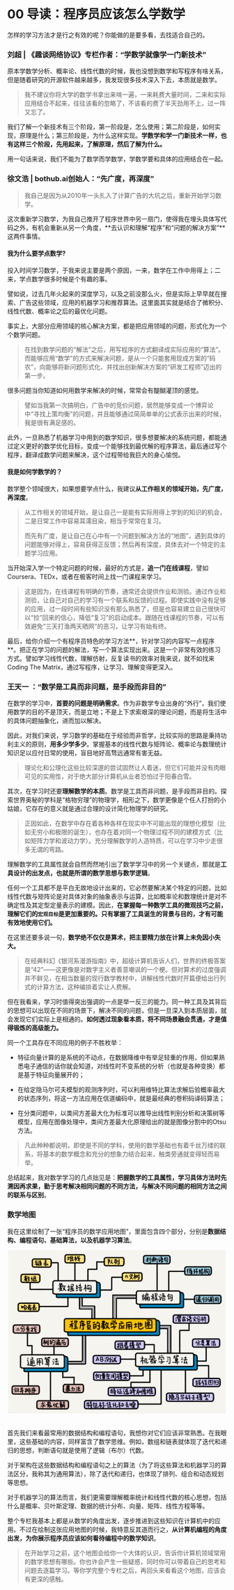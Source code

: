 00 导读：程序员应该怎么学数学
===

怎样的学习方法才是行之有效的呢？你能做的是要多看，去找适合自己的。

### 刘超 | 《趣谈网络协议》专栏作者：“学数学就像学一门新技术”

原本学数学分析、概率论、线性代数的时候，我也没想到数学和写程序有啥关系，但是随着研究的开源软件越来越多，我发现很多技术深入下去，本质就是数学。

> 我不建议你将大学的数学书拿出来啃一遍，一来耗费大量时间，二来和实际应用结合不起来，往往该看的忽略了，不该看的费了半天劲用不上，过一阵又忘了。

我们了解一个新技术有三个阶段，第一阶段是，怎么使用；第二阶段是，如何实现，原理是什么；第三阶段是，为什么这样实现。**学数学和学一门新技术一样，也有这样三个阶段，先用起来，了解原理，然后了解为什么。**

用一句话来说，我们不能为了数学而学数学，学数学要和具体的应用结合在一起。

### 徐文浩 | bothub.ai创始人：“先广度，再深度”

> 我自己是因为从2010年一头扎入了计算广告的大坑之后，重新开始学习数学。

这次重新学习数学，为我自己推开了程序世界中另一扇门，使得我在埋头具体写代码之外，有机会重新从另一个角度，**去认识和理解“程序”和“问题的解决方案”**这两件事情。

#### 我为什么要学点数学?

投入时间学习数学，于我来说主要是两个原因，一来，数学在工作中用得上；二来，学点数学很多时候是个有趣的事。

譬如说，过去几年火起来的深度学习，以及之前没那么火，但是实际上早早就在搜索、广告这些领域，应用的机器学习和推荐算法。这里面其实就是结合了微积分、线性代数、概率论之后的最优化问题。

事实上，大部分应用领域的核心解决方案，都是把应用领域的问题，形式化为一个个数学问题。

> 在找到数学问题的“解法”之后，用写程序的方式翻译成实际应用的“算法”。而能够应用“数学”的方式来解决问题，是从一个只能套用现成方案的“码农”，向能够将新问题形式化、并找出创新解决方案的“研发工程师”迈出的第一步。

很多问题当你知道如何用数学来解决的时候，常常会有醍醐灌顶的感觉。

> 譬如当我第一次搞明白，广告中的竞价问题，居然能够变成一个博弈论中“寻找上策均衡”的问题，并且能够通过简简单单的公式表示出来的时候，我是很有满足感的。

此外，一旦熟悉了机器学习中用到的数学知识，很多想要解决的系统问题，都能通过定义更好的数学优化目标，变成一个能够找到最优解的程序算法，最后通过写个程序，翻译成数学问题来解决，这个过程带给我巨大的身心愉悦。

#### 我是如何学数学的？

数学整个领域很大，如果想要学点什么，我建议**从工作相关的领域开始，先广度，再深度**。

> 从工作相关的领域开始，是让自己一是能有实际用得上学到的知识的机会，二是日常工作中容易耳濡目染，相当于常常在复习。
> 
> 而先有广度，是让自己在心中有一个问题到解决方法的“地图”，遇到具体的问题能够对得上，容易获得正反馈；然后再有深度，具体去对一个特定的主题学习应用。

当开始深入学一个特定问题的时候，最好的方式是，**追一门在线课程**，譬如Coursera、TEDx，或者在极客时间上找一门课程来学习。

> 这是因为，在线课程有明确的节奏，通常还会提供作业和测验。通过作业和测验，让自己对自己的学习有一个联系和反馈的过程。即使实践中没有足够的应用，过一段时间有些知识没有那么熟悉了，但是也容易建立自己很快可以“捡”回来的信心，降低“复习”的启动成本。跟随在线课程的节奏，可以有效避免“三天打渔两天晒网”的恶习，让学习有始有终。

最后，给你介绍一个有程序员特色的学习方法**，针对学习的内容写一点程序**。把正在学习的问题的解法，写一个算法实现出来。这是一个非常有效的练习方式。譬如学习线性代数，理解仿射，反复读书的效率对我来说，就不如找来Coding The Matrix，通过写程序，让学习、理解变得更深入。

### 王天一 ：“数学是工具而非问题，是手段而非目的”

在数学的学习中，**首要的问题是明确需求**。作为非数学专业出身的“外行”，我们使用数学的目的不是顶天，而是立地；不是上下求索艰深的理论问题，而是将生活中的具体问题抽象化，进而加以解决。

因此，对我们来说，学习数学的基础在于经验而非哲学，比较实际的思路是秉持功利主义的原则，**用多少学多少**。掌握基本的线性代数与矩阵论、概率论与数理统计知识足以应付日常的使用，盲目地好高骛远通常有害无益。

> 理论化和公理化这些比较深邃的尝试固然让人着迷，但它们可能并没有肉眼可见的实用性，对于绝大部分计算机从业者恐怕过于阳春白雪。

其次，在学习时还要**理解数学的本质**。数学是工具而非问题，是手段而非目的。探索世界奥秘的学科是“格物穷理”的物理学，相形之下，数学更像是个任人打扮的小姑娘，它存在的意义就是通过合理的设计简化物理学的研究。

> 正因如此，在数学中存在着各种各样在现实中不可能出现的理想化模型（比如无穷小和极限的诞生），也存在着对同一个物理过程不同的建模方式（比如矩阵力学和波动力学）。充分理解数学的人造特质，可以在学习中少走很多无谓的弯路。

理解数学的工具属性就会自然而然地引出了数学学习中的另一个关键点，那就是**工具设计的出发点，也就是所谓的数学思想与数学逻辑**。

任何一个工具都不是平白无故地设计出来的，它必然要解决某个特定的问题，比如线性代数与矩阵论是对具体对象的抽象表示与运算，比如概率论和数理统计是对不确定性及其定型定量表示的建模。因此，**在掌握每一种数学工具的微观技巧之前，理解它们的`宏观目标`是更加重要的。只有掌握了工具诞生的背景与目的，才有可能有效地使用它们。**

在这里还要多说一句，**数学绝不仅仅是算术，把主要精力放在计算上未免因小失大。**

> 在经典科幻《银河系漫游指南》中，超级计算机告诉人们，世界的终极答案是“42”——这更像是对数字主义者善意嘲讽的一个梗。但对算术的过度强调并不鲜见，在相当数量的现行数学教材中，讲解线性代数时开篇便给出行列式的计算方法，这种编排着实让人费解。

但在我看来，学习时值得突出强调的一点是举一反三的能力。同一种工具及其背后的思想可以出现在不同的场景下，解决不同的问题，但是一旦深入到本质层面，就会发现它们实际上是相通的。**如何透过现象看本质，将不同场景融会贯通，才是值得锻炼的高级能力。**

同一个工具存在不同应用的例子不胜枚举：

* 特征向量计算的是系统的不动点，在数据降维中有举足轻重的作用，但如果熟悉电子通信的话你就会知道，对线性时不变系统的分析（也就是各种变换）都是基于特征向量展开的；

* 在给定隐马尔可夫模型的观测序列时，可以利用维特比算法求解后验概率最大的状态序列，将这一方法应用在信道编码中，就是最经典的卷积码译码算法；
 
* 在分类问题中，以类间方差最大化为标准可以推导出线性判别分析和决策树等模型，应用在图像处理中，类间方差最大化原理给出的就是图像分割中的Otsu方法。

> 凡此种种都说明，即使是不同的学科，使用的数学基础也有着千丝万缕的联系，将基本的数学概念和充分的想象力结合起来，触类旁通就变得轻而易举。

总结起来，我对数学学习的几点拙见是：**把握数学的工具属性，学习具体方法时先溯因再求果，勤于思考解决相同问题的不同方法，与解决不同问题的相同方法之间的联系与区别**。

### 数学地图

我在这里绘制了一张“程序员的数学应用地图”，里面包含四个部分，分别是**数据结构、编程语句、基础算法，以及机器学习算法**。

<div align="center"> <img src="pics/00-2.jpg" width="500" style="zoom:100%"/> </div><br>

首先我们来看最常用的数据结构和编程语句，我想你对它们应该非常熟悉。在我眼里，这些基础的内容，同样富含了数学思维。例如，数组和链表就体现了迭代和递归的思想，判断语句就是使用了逻辑（布尔）代数。

对于架构在这些数据结构和编程语句之上的算法（为了将这些算法和机器学习的算法区分，我称其为通用算法），除了迭代和递归，也体现了排列、组合和动态规划等思想。

对于机器学习的算法而言，我们更需要理解概率统计和线性代数的核心思想，包括什么是概率、贝叶斯定理、数据的统计分布、向量、矩阵、线性方程等等。

整个专栏我基本上都是从数学的角度出发，逐步推进到这些知识在计算机中的应用。不过在绘制这张应用地图的时候，我特意反其道而行之，**从计算机编程的角度出发，为你展示程序员应该如何看待编程中的数学知识**。

> 在开始学习之前，这个地图会给你一个大体的认识，告诉你计算机领域常用的数学思想有哪些。你也许会产生一些疑惑，同时你可以带着自己的思考和问题去逐篇学习。等你学完整个专栏之后，再回头来看看这个地图，应该会有更深的感触。